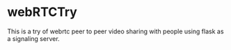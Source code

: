 # webRTCTry
This is a try of webrtc peer to peer video sharing with people using flask as a signaling server.
